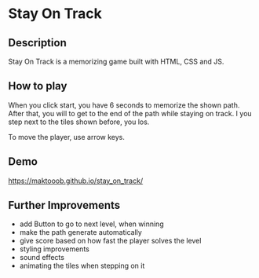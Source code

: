 # Stay On Track 

## Description

Stay On Track is a memorizing game built with HTML, CSS and JS.

## How to play

When you click start, you have 6 seconds to memorize the shown path. After that, you will to get to the end of the path while staying on track. 
I you step next to the tiles shown before, you los.

To move the player, use arrow keys.

## Demo

https://maktooob.github.io/stay_on_track/

## Further Improvements

- add Button to go to next level, when winning
- make the path generate automatically
- give score based on how fast the player solves the level
- styling improvements
- sound effects
- animating the tiles when stepping on it
